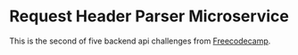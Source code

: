 # Request Header Parser Microservice

This is the second of five backend api challenges from [Freecodecamp](https://www.freecodecamp.com).
